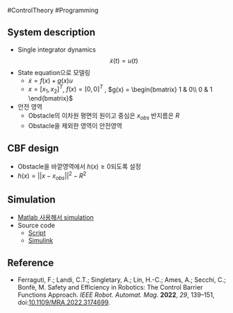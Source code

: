 #ControlTheory #Programming 

## System description

- Single integrator dynamics
$$\dot{x}(t) = u(t)$$
- State equation으로 모델링
	- $\dot{x} = f(x) + g(x)u$
	- $x = [x_1, x_2]^T$, $f(x) = [0, 0]^T$ , $g(x) = \begin{bmatrix} 1 & 0\\ 0 & 1 \end{bmatrix}$
- 안전 영역
	- Obstacle의 이차원 평면의 원이고 중심은 $x_{obs}$ 반지름은 $R$
	- Obstacle을 제외한 영역이 안전영역


## CBF design

- Obstacle을 바깥영역에서 $h(x) \geq 0$되도록 설정
-  $h(x) = ||x - x_{obs}||^2 - R^2$

## Simulation

- [Matlab 사용해서 simulation](./Matlab에서%20CBF%20구현.md)
- Source code
	- [Script](../src/CBF_for_2Dof.mlx)
	- [Simulink](../src/CBF_for_2Dof.slx)

## Reference
- Ferraguti, F.; Landi, C.T.; Singletary, A.; Lin, H.-C.; Ames, A.; Secchi, C.; Bonfè, M. Safety and Efficiency in Robotics: The Control Barrier Functions Approach. _IEEE Robot. Automat. Mag._ **2022**, _29_, 139–151, doi:[10.1109/MRA.2022.3174699](https://doi.org/10.1109/MRA.2022.3174699).
